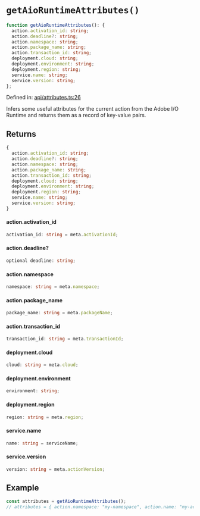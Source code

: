 # `getAioRuntimeAttributes()`

```ts
function getAioRuntimeAttributes(): {
  action.activation_id: string;
  action.deadline?: string;
  action.namespace: string;
  action.package_name: string;
  action.transaction_id: string;
  deployment.cloud: string;
  deployment.environment: string;
  deployment.region: string;
  service.name: string;
  service.version: string;
};
```

Defined in: [api/attributes.ts:26](https://github.com/adobe/commerce-integration-starter-kit/blob/96134280d686a55b5d5697e994fb1c049a995efa/packages/aio-sk-lib-telemetry/source/api/attributes.ts#L26)

Infers some useful attributes for the current action from the Adobe I/O Runtime
and returns them as a record of key-value pairs.

## Returns

```ts
{
  action.activation_id: string;
  action.deadline?: string;
  action.namespace: string;
  action.package_name: string;
  action.transaction_id: string;
  deployment.cloud: string;
  deployment.environment: string;
  deployment.region: string;
  service.name: string;
  service.version: string;
}
```

#### action.activation_id

```ts
activation_id: string = meta.activationId;
```

#### action.deadline?

```ts
optional deadline: string;
```

#### action.namespace

```ts
namespace: string = meta.namespace;
```

#### action.package_name

```ts
package_name: string = meta.packageName;
```

#### action.transaction_id

```ts
transaction_id: string = meta.transactionId;
```

#### deployment.cloud

```ts
cloud: string = meta.cloud;
```

#### deployment.environment

```ts
environment: string;
```

#### deployment.region

```ts
region: string = meta.region;
```

#### service.name

```ts
name: string = serviceName;
```

#### service.version

```ts
version: string = meta.actionVersion;
```

## Example

```ts
const attributes = getAioRuntimeAttributes();
// attributes = { action.namespace: "my-namespace", action.name: "my-action", ... }
```
